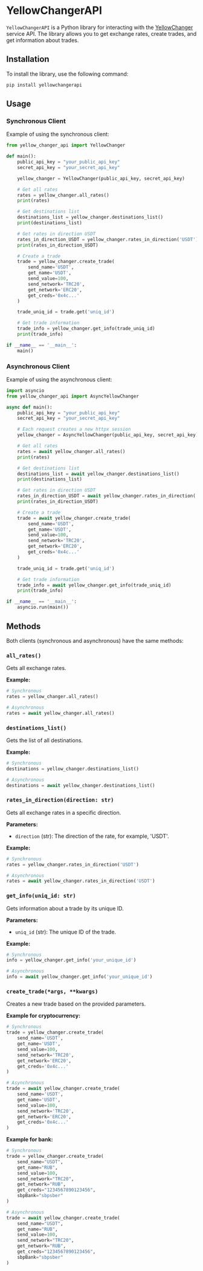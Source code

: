 # YellowChangerAPI

`YellowChangerAPI` is a Python library for interacting with the [YellowChanger](https://yellowchanger.com) service API. The library allows you to get exchange rates, create trades, and get information about trades.

## Installation

To install the library, use the following command:

```sh
pip install yellowchangerapi
```

## Usage

### Synchronous Client

Example of using the synchronous client:

```python
from yellow_changer_api import YellowChanger

def main():
    public_api_key = "your_public_api_key"
    secret_api_key = "your_secret_api_key"

    yellow_changer = YellowChanger(public_api_key, secret_api_key)

    # Get all rates
    rates = yellow_changer.all_rates()
    print(rates)

    # Get destinations list
    destinations_list = yellow_changer.destinations_list()
    print(destinations_list)

    # Get rates in direction USDT
    rates_in_direction_USDT = yellow_changer.rates_in_direction('USDT')
    print(rates_in_direction_USDT)

    # Create a trade
    trade = yellow_changer.create_trade(
        send_name='USDT',
        get_name='USDT',
        send_value=100,
        send_network='TRC20',
        get_network='ERC20',
        get_creds='0x4c...'
    )

    trade_uniq_id = trade.get('uniq_id')

    # Get trade information
    trade_info = yellow_changer.get_info(trade_uniq_id)
    print(trade_info)

if __name__ == '__main__':
    main()
```

### Asynchronous Client

Example of using the asynchronous client:

```python
import asyncio
from yellow_changer_api import AsyncYellowChanger

async def main():
    public_api_key = "your_public_api_key"
    secret_api_key = "your_secret_api_key"

    # Each request creates a new httpx session
    yellow_changer = AsyncYellowChanger(public_api_key, secret_api_key)

    # Get all rates
    rates = await yellow_changer.all_rates()
    print(rates)

    # Get destinations list
    destinations_list = await yellow_changer.destinations_list()
    print(destinations_list)

    # Get rates in direction USDT
    rates_in_direction_USDT = await yellow_changer.rates_in_direction('USDT')
    print(rates_in_direction_USDT)

    # Create a trade
    trade = await yellow_changer.create_trade(
        send_name='USDT',
        get_name='USDT',
        send_value=100,
        send_network='TRC20',
        get_network='ERC20',
        get_creds='0x4c...'
    )

    trade_uniq_id = trade.get('uniq_id')

    # Get trade information
    trade_info = await yellow_changer.get_info(trade_uniq_id)
    print(trade_info)

if __name__ == '__main__':
    asyncio.run(main())
```

## Methods

Both clients (synchronous and asynchronous) have the same methods:

### `all_rates()`

Gets all exchange rates.

**Example:**
```python
# Synchronous
rates = yellow_changer.all_rates()

# Asynchronous
rates = await yellow_changer.all_rates()
```

### `destinations_list()`

Gets the list of all destinations.

**Example:**
```python
# Synchronous
destinations = yellow_changer.destinations_list()

# Asynchronous
destinations = await yellow_changer.destinations_list()
```

### `rates_in_direction(direction: str)`

Gets all exchange rates in a specific direction.

**Parameters:**
- `direction` (str): The direction of the rate, for example, 'USDT'.

**Example:**
```python
# Synchronous
rates = yellow_changer.rates_in_direction('USDT')

# Asynchronous
rates = await yellow_changer.rates_in_direction('USDT')
```

### `get_info(uniq_id: str)`

Gets information about a trade by its unique ID.

**Parameters:**
- `uniq_id` (str): The unique ID of the trade.

**Example:**
```python
# Synchronous
info = yellow_changer.get_info('your_unique_id')

# Asynchronous
info = await yellow_changer.get_info('your_unique_id')
```

### `create_trade(*args, **kwargs)`

Creates a new trade based on the provided parameters.

**Example for cryptocurrency:**
```python
# Synchronous
trade = yellow_changer.create_trade(
    send_name='USDT',
    get_name='USDT',
    send_value=100,
    send_network='TRC20',
    get_network='ERC20',
    get_creds='0x4c...'
)

# Asynchronous
trade = await yellow_changer.create_trade(
    send_name='USDT',
    get_name='USDT',
    send_value=100,
    send_network='TRC20',
    get_network='ERC20',
    get_creds='0x4c...'
)
```

**Example for bank:**
```python
# Synchronous
trade = yellow_changer.create_trade(
    send_name="USDT",
    get_name="RUB",
    send_value=100,
    send_network="TRC20",
    get_network="RUB",
    get_creds="1234567890123456",
    sbpBank="sbpsber"
)

# Asynchronous
trade = await yellow_changer.create_trade(
    send_name="USDT",
    get_name="RUB",
    send_value=100,
    send_network="TRC20",
    get_network="RUB",
    get_creds="1234567890123456",
    sbpBank="sbpsber"
)
```
```